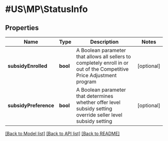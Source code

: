 # #US\MP\StatusInfo

## Properties

Name | Type | Description | Notes
------------ | ------------- | ------------- | -------------
**subsidyEnrolled** | **bool** | A Boolean parameter that allows all sellers to completely enroll in or out of the Competitive Price Adjustment program | [optional]
**subsidyPreference** | **bool** | A Boolean parameter that determines whether offer level subsidy setting override seller level subsidy setting | [optional]


[[Back to Model list]](../) [[Back to API list]](../../Api/US/MP) [[Back to README]](../../README.md)

